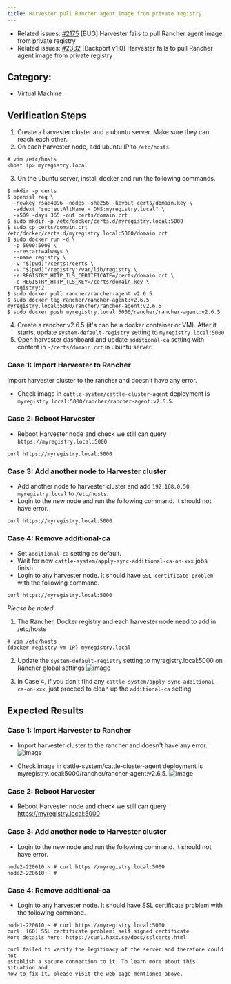 ```yaml
---
title: Harvester pull Rancher agent image from private registry
---
```


* Related issues: [#2175](https://github.com/harvester/harvester/issues/2175) [BUG] Harvester fails to pull Rancher agent image from private registry
* Related issues: [#2332](https://github.com/harvester/harvester/issues/2332) [Backport v1.0] Harvester fails to pull Rancher agent image from private registry

## Category: 
* Virtual Machine

## Verification Steps
1. Create a harvester cluster and a ubuntu server. Make sure they can reach each other.
2. On each harvester node, add ubuntu IP to `/etc/hosts`.
```
# vim /etc/hosts
<host ip> myregistry.local
```
3. On the ubuntu server, install docker and run the following commands.
```
$ mkdir -p certs
$ openssl req \
  -newkey rsa:4096 -nodes -sha256 -keyout certs/domain.key \
  -addext "subjectAltName = DNS:myregistry.local" \
  -x509 -days 365 -out certs/domain.crt
$ sudo mkdir -p /etc/docker/certs.d/myregistry.local:5000
$ sudo cp certs/domain.crt /etc/docker/certs.d/myregistry.local:5000/domain.crt
$ sudo docker run -d \
  -p 5000:5000 \
  --restart=always \
  --name registry \
  -v "$(pwd)"/certs:/certs \
  -v "$(pwd)"/registry:/var/lib/registry \
  -e REGISTRY_HTTP_TLS_CERTIFICATE=/certs/domain.crt \
  -e REGISTRY_HTTP_TLS_KEY=/certs/domain.key \
  registry:2
$ sudo docker pull rancher/rancher-agent:v2.6.5
$ sudo docker tag rancher/rancher-agent:v2.6.5 myregistry.local:5000/rancher/rancher-agent:v2.6.5
$ sudo docker push myregistry.local:5000/rancher/rancher-agent:v2.6.5
```

4. Create a rancher v2.6.5 (it's can be a docker container or VM). After it starts, update `system-default-registry` setting to `myregistry.local:5000`
5. Open harvester dashboard and update `additional-ca` setting with content in `~/certs/domain.crt` in ubuntu server.

### Case 1: Import Harvester to Rancher
Import harvester cluster to the rancher and doesn't have any error.
* Check image in `cattle-system/cattle-cluster-agent` deployment is `myregistry.local:5000/rancher/rancher-agent:v2.6.5`.

### Case 2: Reboot Harvester
* Reboot Harvester node and check we still can query `https://myregistry.local:5000`
```
curl https://myregistry.local:5000
```

### Case 3: Add another node to Harvester cluster
* Add another node to harvester cluster and add `192.168.0.50 myregistry.local` to `/etc/hosts`.
* Login to the new node and run the following command. It should not have error.
```
curl https://myregistry.local:5000
```

### Case 4: Remove additional-ca
* Set `additional-ca` setting as default.
* Wait for new `cattle-system/apply-sync-additional-ca-on-xxx` jobs finish.
* Login to any harvester node. It should have `SSL certificate problem` with the following command.
```
curl https://myregistry.local:5000
```

*Please be noted*
1. The Rancher, Docker registry and each harvester node need to add in /etc/hosts 
```
# vim /etc/hosts
{docker registry vm IP} myregistry.local
```
2.  Update the `system-default-registry` setting to myregistry.local:5000 on Rancher global settings 
![image](https://user-images.githubusercontent.com/29251855/173013507-0c87bdbf-5048-46e7-a78d-c667cca7d408.png)

3. In Case 4, if you don't find any `cattle-system/apply-sync-additional-ca-on-xxx`, just proceed to clean up the `additional-ca` setting

## Expected Results
### Case 1: Import Harvester to Rancher

* Import harvester cluster to the rancher and doesn't have any error.
![image](https://user-images.githubusercontent.com/29251855/173025751-1e74e273-c214-4a47-a0f2-3528bf26fb80.png)

* Check image in cattle-system/cattle-cluster-agent deployment is myregistry.local:5000/rancher/rancher-agent:v2.6.5.
![image](https://user-images.githubusercontent.com/29251855/173026211-631df8a0-b2e3-4840-86be-d8d9a14e59d9.png)

### Case 2: Reboot Harvester
* Reboot Harvester node and check we still can query https://myregistry.local:5000


### Case 3: Add another node to Harvester cluster
* Login to the new node and run the following command. It should not have error.
```
node2-220610:~ # curl https://myregistry.local:5000
node2-220610:~ # 

```
### Case 4: Remove additional-ca
* Login to any harvester node. It should have SSL certificate problem with the following command.

```
node1-220610:~ # curl https://myregistry.local:5000
curl: (60) SSL certificate problem: self signed certificate
More details here: https://curl.haxx.se/docs/sslcerts.html

curl failed to verify the legitimacy of the server and therefore could not
establish a secure connection to it. To learn more about this situation and
how to fix it, please visit the web page mentioned above.
```


